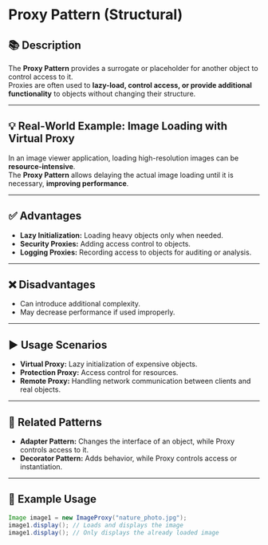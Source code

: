 # Proxy Pattern (Structural)

## 📚 Description
The **Proxy Pattern** provides a surrogate or placeholder for another object to control access to it.  
Proxies are often used to **lazy-load, control access, or provide additional functionality** to objects without changing their structure.

---

## 💡 Real-World Example: Image Loading with Virtual Proxy
In an image viewer application, loading high-resolution images can be **resource-intensive**.  
The **Proxy Pattern** allows delaying the actual image loading until it is necessary, **improving performance**.

---

## ✅ Advantages
- **Lazy Initialization:** Loading heavy objects only when needed.
- **Security Proxies:** Adding access control to objects.
- **Logging Proxies:** Recording access to objects for auditing or analysis.

---

## ❌ Disadvantages
- Can introduce additional complexity.
- May decrease performance if used improperly.

---

## ▶️ Usage Scenarios
- **Virtual Proxy:** Lazy initialization of expensive objects.
- **Protection Proxy:** Access control for resources.
- **Remote Proxy:** Handling network communication between clients and real objects.

---

## 📂 Related Patterns
- **Adapter Pattern:** Changes the interface of an object, while Proxy controls access to it.
- **Decorator Pattern:** Adds behavior, while Proxy controls access or instantiation.

---

## 📌 Example Usage
```java
Image image1 = new ImageProxy("nature_photo.jpg");
image1.display(); // Loads and displays the image
image1.display(); // Only displays the already loaded image
